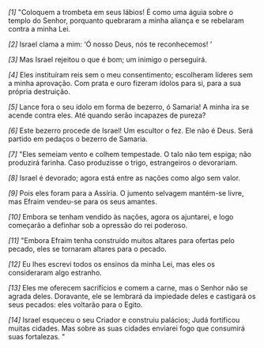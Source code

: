 *[1]* "Coloquem a trombeta em seus lábios! É como uma águia sobre o templo do Senhor, porquanto quebraram a minha aliança e se rebelaram contra a minha Lei.

*[2]* Israel clama a mim: ‘Ó nosso Deus, nós te reconhecemos! ’

*[3]* Mas Israel rejeitou o que é bom; um inimigo o perseguirá.

*[4]* Eles instituíram reis sem o meu consentimento; escolheram líderes sem a minha aprovação. Com prata e ouro fizeram ídolos para si, para a sua própria destruição.

*[5]* Lance fora o seu ídolo em forma de bezerro, ó Samaria! A minha ira se acende contra eles. Até quando serão incapazes de pureza?

*[6]* Este bezerro procede de Israel! Um escultor o fez. Ele não é Deus. Será partido em pedaços o bezerro de Samaria.

*[7]* "Eles semeiam vento e colhem tempestade. O talo não tem espiga; não produzirá farinha. Caso produzisse o trigo, estrangeiros o devorariam.

*[8]* Israel é devorado; agora está entre as nações como algo sem valor.

*[9]* Pois eles foram para a Assíria. O jumento selvagem mantém-se livre, mas Efraim vendeu-se para os seus amantes.

*[10]* Embora se tenham vendido às nações, agora os ajuntarei, e logo começarão a definhar sob a opressão do rei poderoso.

*[11]* "Embora Efraim tenha construído muitos altares para ofertas pelo pecado, eles se tornaram altares para o pecado.

*[12]* Eu lhes escrevi todos os ensinos da minha Lei, mas eles os consideraram algo estranho.

*[13]* Eles me oferecem sacrifícios e comem a carne, mas o Senhor não se agrada deles. Doravante, ele se lembrará da impiedade deles e castigará os seus pecados: eles voltarão para o Egito.

*[14]* Israel esqueceu o seu Criador e construiu palácios; Judá fortificou muitas cidades. Mas sobre as suas cidades enviarei fogo que consumirá suas fortalezas. "

